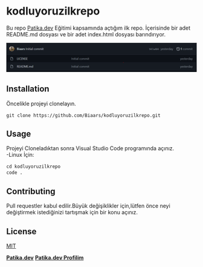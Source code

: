 # kodluyoruzilkrepo
 Bu repo [Patika.dev](https://www.patika.dev/tr) Eğitimi kapsamında açtığım ilk repo. İçerisinde bir adet README.md dosyası ve bir adet index.html dosyası barındırıyor.

<img alt="kodluyoruzrepo" src="kodluyoruzilkrepo.png" />

## Installation
Öncelikle projeyi clonelayın.  
```
git clone https://github.com/Biaars/kodluyoruzilkrepo.git
```


## Usage
Projeyi Cloneladıktan sonra Visual Studio Code programında açınız.  
-Linux İçin:
```
cd kodluyoruzilkrepo
code .
```
## Contributing
Pull requestler kabul edilir.Büyük değişiklikler için,lütfen önce neyi değiştirmek istediğinizi   tartışmak için bir konu açınız.

## License

[MIT](https://choosealicense.com/licenses/mit/)

**[Patika.dev](https://app.patika.dev/)**
**[Patika.dev Profilim](https://app.patika.dev/Biaars)**
